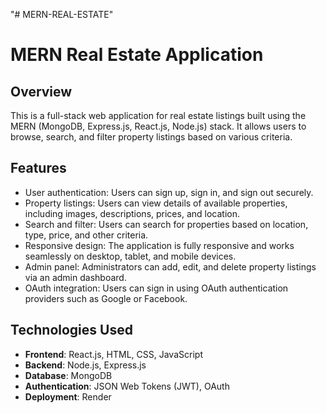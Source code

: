 "# MERN-REAL-ESTATE"

# MERN Real Estate Application

## Overview
This is a full-stack web application for real estate listings built using the MERN (MongoDB, Express.js, React.js, Node.js) stack. It allows users to browse, search, and filter property listings based on various criteria.

## Features
- User authentication: Users can sign up, sign in, and sign out securely.
- Property listings: Users can view details of available properties, including images, descriptions, prices, and location.
- Search and filter: Users can search for properties based on location, type, price, and other criteria.
- Responsive design: The application is fully responsive and works seamlessly on desktop, tablet, and mobile devices.
- Admin panel: Administrators can add, edit, and delete property listings via an admin dashboard.
- OAuth integration: Users can sign in using OAuth authentication providers such as Google or Facebook.

## Technologies Used
- **Frontend**: React.js, HTML, CSS, JavaScript
- **Backend**: Node.js, Express.js
- **Database**: MongoDB
- **Authentication**: JSON Web Tokens (JWT), OAuth
- **Deployment**: Render

